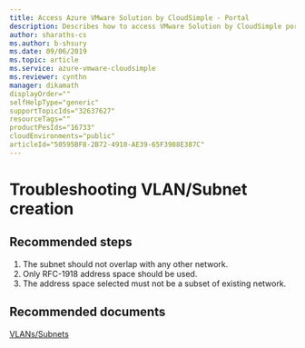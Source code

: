 ```yaml
--- 
title: Access Azure VMware Solution by CloudSimple - Portal 
description: Describes how to access VMware Solution by CloudSimple portal from Azure portal
author: sharaths-cs 
ms.author: b-shsury 
ms.date: 09/06/2019 
ms.topic: article 
ms.service: azure-vmware-cloudsimple 
ms.reviewer: cynthn 
manager: dikamath
displayOrder=""
selfHelpType="generic"
supportTopicIds="32637627"
resourceTags=""
productPesIds="16733"
cloudEnvironments="public"
articleId="50595BF8-2B72-4910-AE39-65F3988E387C"
---
```


# Troubleshooting VLAN/Subnet creation  

## **Recommended steps**

1. The subnet should not overlap with any other network.<br>
2. Only RFC-1918 address space should be used. <br>
3. The address space selected must not be a subset of existing network.<br>


## **Recommended documents**

[VLANs/Subnets](https://docs.microsoft.com/en-us/azure/vmware-cloudsimple/create-vlan-subnet)